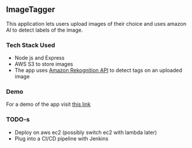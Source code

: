 ## ImageTagger
This application lets users upload images of their choice and uses amazon AI to detect labels of the image.

### Tech Stack Used
- Node js and Express
- AWS S3 to store images
- The app uses [Amazon Rekognition API](https://aws.amazon.com/rekognition/) to detect tags on an uploaded image

### Demo
For a demo of the app visit [this link](https://vimeo.com/218099240)

### TODO-s
- Deploy on aws ec2 (possibly switch ec2 with lambda later)
- Plug into a CI/CD pipeline with Jenkins

